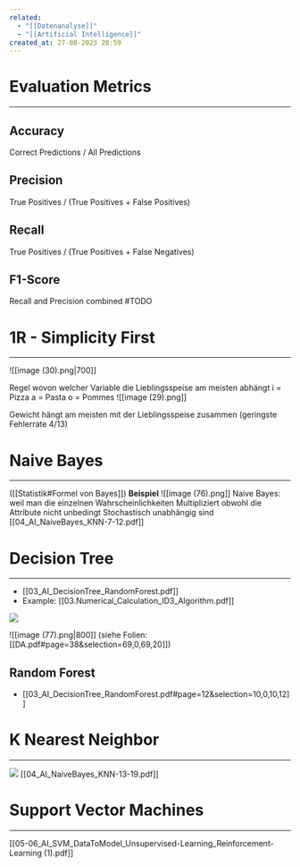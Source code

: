 ```yaml
---
related:
  - "[[Datenanalyse]]"
  - "[[Artificial Intelligence]]"
created_at: 27-08-2023 20:59
---
```

# Evaluation Metrics
---
## Accuracy
Correct Predictions / All Predictions

## Precision
True Positives / (True Positives + False Positives)

## Recall
True Positives / (True Positives + False Negatives)

## F1-Score
Recall and Precision combined
#TODO 

# 1R - Simplicity First
---
![[image (30).png|700]]

Regel wovon welcher Variable die Lieblingsspeise am meisten abhängt
i = Pizza
a = Pasta
o = Pommes
![[image (29).png]]

Gewicht hängt am meisten mit der Lieblingsspeise zusammen (geringste Fehlerrate 4/13)

# Naive Bayes
---
([[Statistik#Formel von Bayes]])
**Beispiel**
![[image (76).png]]
Naive Bayes: weil man die einzelnen Wahrscheinlichkeiten Multipliziert obwohl die Attribute nicht unbedingt Stochastisch unabhängig sind
[[04_AI_NaiveBayes_KNN-7-12.pdf]]

# Decision Tree
---
- [[03_AI_DecisionTree_RandomForest.pdf]]
- Example: [[03.Numerical_Calculation_ID3_Algorithm.pdf]]

![](https://www.youtube.com/embed/_L39rN6gz7Y)

![[image (77).png|800]]
(siehe Folien: [[DA.pdf#page=38&selection=69,0,69,20]])


## Random Forest
- [[03_AI_DecisionTree_RandomForest.pdf#page=12&selection=10,0,10,12]]

# K Nearest Neighbor
---
![](https://www.youtube.com/watch?v=HVXime0nQeI&ab_channel=StatQuestwithJoshStarmer)
[[04_AI_NaiveBayes_KNN-13-19.pdf]]

# Support Vector Machines
---
[[05-06_AI_SVM_DataToModel_Unsupervised-Learning_Reinforcement-Learning (1).pdf]]